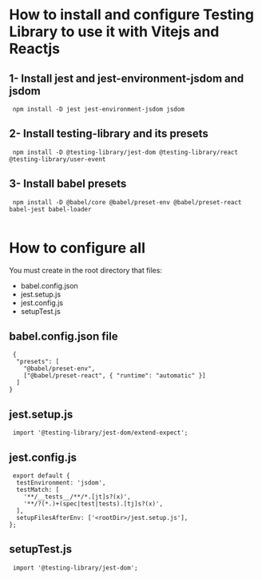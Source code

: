 
# How to install and configure Testing Library to use it with Vitejs and Reactjs

## 1- Install jest and jest-environment-jsdom and jsdom
``` console
 npm install -D jest jest-environment-jsdom jsdom
 ```

## 2- Install testing-library and its presets
``` console
 npm install -D @testing-library/jest-dom @testing-library/react @testing-library/user-event
 ```
 
## 3- Install babel presets
``` console
 npm install -D @babel/core @babel/preset-env @babel/preset-react babel-jest babel-loader
 
 ```
 # How to configure all
 You must create in the root directory that files:
 - babel.config.json
 - jest.setup.js
 - jest.config.js
 - setupTest.js


 ## babel.config.json file
 
``` console
 {
  "presets": [
    "@babel/preset-env",
    ["@babel/preset-react", { "runtime": "automatic" }]
  ]
}
``` 

## jest.setup.js

``` console
 import '@testing-library/jest-dom/extend-expect';

``` 

## jest.config.js

``` console 
 export default {
  testEnvironment: 'jsdom',
  testMatch: [
    '**/__tests__/**/*.[jt]s?(x)',
    '**/?(*.)+(spec|test|tests).[tj]s?(x)',
  ],
  setupFilesAfterEnv: ['<rootDir>/jest.setup.js'],
};

```

## setupTest.js

```console
 import '@testing-library/jest-dom';

```




